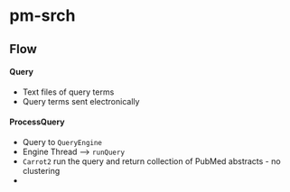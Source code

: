 # pm-srch

## Flow
#### Query
- Text files of query terms
- Query terms sent electronically

#### ProcessQuery
- Query to `QueryEngine`
- Engine Thread --> `runQuery`
- `Carrot2` run the query and return collection of PubMed abstracts - no clustering
-  